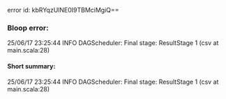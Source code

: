 error id: kbRYqzUlNE0I9TBMciMgiQ==
### Bloop error:

25/06/17 23:25:44 INFO DAGScheduler: Final stage: ResultStage 1 (csv at main.scala:28)
#### Short summary: 

25/06/17 23:25:44 INFO DAGScheduler: Final stage: ResultStage 1 (csv at main.scala:28)